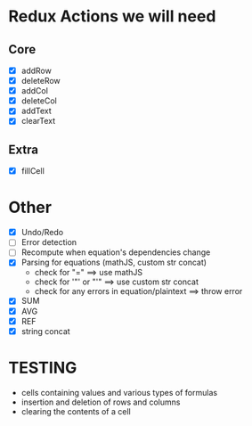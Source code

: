# Redux Actions we will need

## Core

- [x] addRow
- [x] deleteRow
- [x] addCol
- [x] deleteCol
- [x] addText
- [x] clearText

## Extra

- [x] fillCell

# Other

- [x] Undo/Redo
- [ ] Error detection
- [ ] Recompute when equation's dependencies change
- [x] Parsing for equations (mathJS, custom str concat)
  - check for "=" $\implies$ use mathJS
  - check for '"' or "'" $\implies$ use custom str concat
  - check for any errors in equation/plaintext $\implies$ throw error
- [x] SUM
- [x] AVG
- [x] REF
- [x] string concat

# TESTING

- cells containing values and various types of formulas
- insertion and deletion of rows and columns
- clearing the contents of a cell
